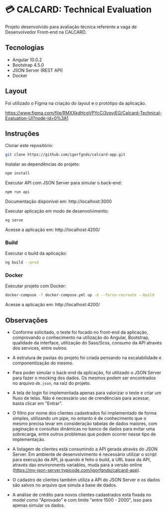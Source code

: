 # 💳 CALCARD: Technical Evaluation

Projeto desenvolvido para avaliação técnica referente a vaga de Desenvolvedor Front-end na CALCARD.

## Tecnologias

- Angular 10.0.2
- Bootstrap 4.5.0
- JSON Server (REST API)
- Docker

## Layout
Foi utilizado o Figma na criação do layout e o protótipo da aplicação.

https://www.figma.com/file/RMXXkdHcgVPYcCi3vpyjEG/Calcard-Technical-Evaluation-UI?node-id=0%3A1


## Instruções

Clonar este repositório:
```sh 
git clone https://github.com/igorfgnds/calcard-app.git
```

Instalar as dependências do projeto:
```sh 
npm install
```

Executar API com JSON Server para simular o back-end:
```sh 
npm run api
```
Documentação disponível em: http://localhost:3000

Executar aplicação em modo de desenvolvimento:
```sh 
ng serve
```
Acesse a aplicação em: http://localhost:4200/

### Build

Executar o build da aplicação:
```sh 
ng build --prod
```

### Docker

Executar projeto com Docker:
```sh 
docker-compose -f docker-compose.yml up -d --force-recreate --build
```
Acesse a aplicação em: http://localhost:4200/

## Observações

- Conforme solicitado, o teste foi focado no front-end da aplicação, comprovando o conhecimento na utilização do Angular, Bootstrap, qualidade da interface, utilização do Sass/Scss, consumo da API através dos services, entre outros.

- A estrutura de pastas do projeto foi criada pensando na escalabilidade e componentização do mesmo.

- Para poder simular o back-end da aplicação, foi utilizado o JSON Server para fazer o mocking dos dados. Os mesmos podem ser encontrados no arquivo `db.json`, na raíz do projeto.

- A tela de login foi implementada apenas para valorizar o teste e criar um fluxo de telas. Não é necessário uso de crendênciais para acessar, basta clicar em "Entrar".

- O filtro por nome dos clientes cadastrados foi implementado de forma simples, utilizando um pipe, no entanto é de conhecimento que o mesmo precisa levar em consideração tabelas de dados maiores, com paginação e consultas dinâmicas no banco de dados para evitar uma sobrecarga, entre outros problemas que podem ocorrer nesse tipo de implementação.

- A listagem de clientes está consumindo a API gerada através do JSON Server. Em ambiente de desenvolvimento é necessário utilizar o script para execução da API, já quando é feito o build, a URL base da API, através das environments variables, muda para a versão online (https://my-json-server.typicode.com/igorfgnds/calcard-app).

- O cadastro de clientes também utiliza a API do JSON Server e os dados são salvos no arquivo que simula a base de dados.

- A análise de crédito para novos clientes cadastrados está fixada no model como "Aprovado" e com limite "entre 1500 - 2000", isso para apenas simular os dados.